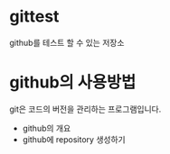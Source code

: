 # gittest
github를 테스트 할 수 있는 저장소

# github의 사용방법
git은 코드의 버전을 관리하는 프로그램입니다.
- github의 개요
- github에 repository 생성하기
